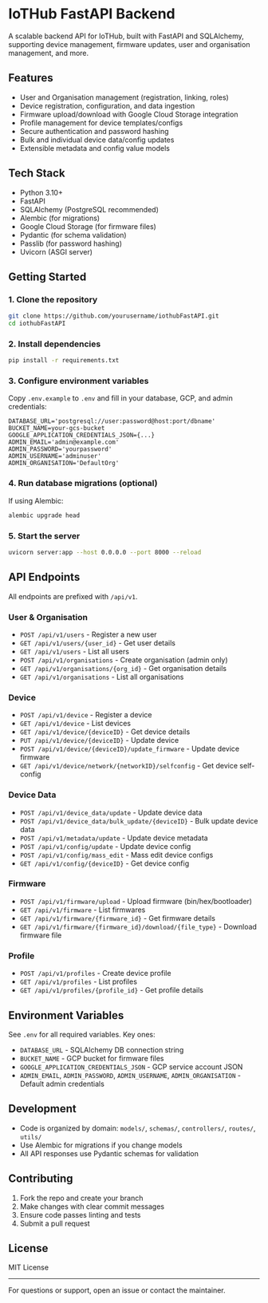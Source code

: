 # IoTHub FastAPI Backend

A scalable backend API for IoTHub, built with FastAPI and SQLAlchemy, supporting device management, firmware updates, user and organisation management, and more.

## Features

- User and Organisation management (registration, linking, roles)
- Device registration, configuration, and data ingestion
- Firmware upload/download with Google Cloud Storage integration
- Profile management for device templates/configs
- Secure authentication and password hashing
- Bulk and individual device data/config updates
- Extensible metadata and config value models

## Tech Stack

- Python 3.10+
- FastAPI
- SQLAlchemy (PostgreSQL recommended)
- Alembic (for migrations)
- Google Cloud Storage (for firmware files)
- Pydantic (for schema validation)
- Passlib (for password hashing)
- Uvicorn (ASGI server)

## Getting Started

### 1. Clone the repository

```bash
git clone https://github.com/yourusername/iothubFastAPI.git
cd iothubFastAPI
```

### 2. Install dependencies

```bash
pip install -r requirements.txt
```

### 3. Configure environment variables

Copy `.env.example` to `.env` and fill in your database, GCP, and admin credentials:

```env
DATABASE_URL='postgresql://user:password@host:port/dbname'
BUCKET_NAME=your-gcs-bucket
GOOGLE_APPLICATION_CREDENTIALS_JSON={...}
ADMIN_EMAIL='admin@example.com'
ADMIN_PASSWORD='yourpassword'
ADMIN_USERNAME='adminuser'
ADMIN_ORGANISATION='DefaultOrg'
```

### 4. Run database migrations (optional)

If using Alembic:

```bash
alembic upgrade head
```

### 5. Start the server

```bash
uvicorn server:app --host 0.0.0.0 --port 8000 --reload
```

## API Endpoints

All endpoints are prefixed with `/api/v1`.

### User & Organisation

- `POST /api/v1/users` - Register a new user
- `GET /api/v1/users/{user_id}` - Get user details
- `GET /api/v1/users` - List all users
- `POST /api/v1/organisations` - Create organisation (admin only)
- `GET /api/v1/organisations/{org_id}` - Get organisation details
- `GET /api/v1/organisations` - List all organisations

### Device

- `POST /api/v1/device` - Register a device
- `GET /api/v1/device` - List devices
- `GET /api/v1/device/{deviceID}` - Get device details
- `PUT /api/v1/device/{deviceID}` - Update device
- `POST /api/v1/device/{deviceID}/update_firmware` - Update device firmware
- `GET /api/v1/device/network/{networkID}/selfconfig` - Get device self-config

### Device Data

- `POST /api/v1/device_data/update` - Update device data
- `POST /api/v1/device_data/bulk_update/{deviceID}` - Bulk update device data
- `POST /api/v1/metadata/update` - Update device metadata
- `POST /api/v1/config/update` - Update device config
- `POST /api/v1/config/mass_edit` - Mass edit device configs
- `GET /api/v1/config/{deviceID}` - Get device config

### Firmware

- `POST /api/v1/firmware/upload` - Upload firmware (bin/hex/bootloader)
- `GET /api/v1/firmware` - List firmwares
- `GET /api/v1/firmware/{firmware_id}` - Get firmware details
- `GET /api/v1/firmware/{firmware_id}/download/{file_type}` - Download firmware file

### Profile

- `POST /api/v1/profiles` - Create device profile
- `GET /api/v1/profiles` - List profiles
- `GET /api/v1/profiles/{profile_id}` - Get profile details

## Environment Variables

See `.env` for all required variables. Key ones:

- `DATABASE_URL` - SQLAlchemy DB connection string
- `BUCKET_NAME` - GCP bucket for firmware files
- `GOOGLE_APPLICATION_CREDENTIALS_JSON` - GCP service account JSON
- `ADMIN_EMAIL`, `ADMIN_PASSWORD`, `ADMIN_USERNAME`, `ADMIN_ORGANISATION` - Default admin credentials

## Development

- Code is organized by domain: `models/`, `schemas/`, `controllers/`, `routes/`, `utils/`
- Use Alembic for migrations if you change models
- All API responses use Pydantic schemas for validation

## Contributing

1. Fork the repo and create your branch
2. Make changes with clear commit messages
3. Ensure code passes linting and tests
4. Submit a pull request

## License

MIT License

---

For questions or support, open an issue or contact the maintainer.
